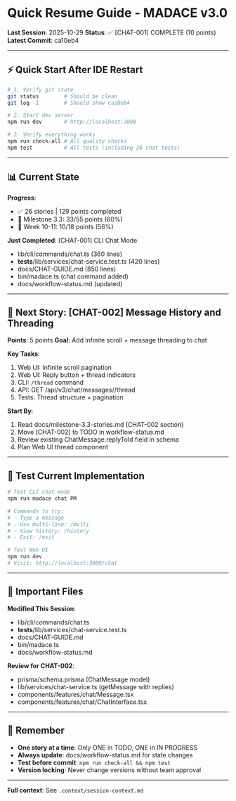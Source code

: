 # Quick Resume Guide - MADACE v3.0

**Last Session**: 2025-10-29
**Status**: ✅ [CHAT-001] COMPLETE (10 points)
**Latest Commit**: ca10eb4

---

## ⚡ Quick Start After IDE Restart

```bash
# 1. Verify git state
git status        # Should be clean
git log -1        # Should show ca10eb4

# 2. Start dev server
npm run dev       # http://localhost:3000

# 3. Verify everything works
npm run check-all # All quality checks
npm test          # All tests (including 26 chat tests)
```

---

## 📊 Current State

**Progress**:
- ✅ 26 stories | 129 points completed
- 🔄 Milestone 3.3: 33/55 points (60%)
- 🔄 Week 10-11: 10/18 points (56%)

**Just Completed**: [CHAT-001] CLI Chat Mode
- lib/cli/commands/chat.ts (360 lines)
- __tests__/lib/services/chat-service.test.ts (420 lines)
- docs/CHAT-GUIDE.md (850 lines)
- bin/madace.ts (chat command added)
- docs/workflow-status.md (updated)

---

## 🎯 Next Story: [CHAT-002] Message History and Threading

**Points**: 5 points
**Goal**: Add infinite scroll + message threading to chat

**Key Tasks**:
1. Web UI: Infinite scroll pagination
2. Web UI: Reply button + thread indicators
3. CLI: `/thread` command
4. API: GET /api/v3/chat/messages/<id>/thread
5. Tests: Thread structure + pagination

**Start By**:
1. Read docs/milestone-3.3-stories.md (CHAT-002 section)
2. Move [CHAT-002] to TODO in workflow-status.md
3. Review existing ChatMessage.replyToId field in schema
4. Plan Web UI thread component

---

## 🧪 Test Current Implementation

```bash
# Test CLI chat mode
npm run madace chat PM

# Commands to try:
# - Type a message
# - Use multi-line: /multi
# - View history: /history
# - Exit: /exit

# Test Web UI
npm run dev
# Visit: http://localhost:3000/chat
```

---

## 📁 Important Files

**Modified This Session**:
- lib/cli/commands/chat.ts
- __tests__/lib/services/chat-service.test.ts
- docs/CHAT-GUIDE.md
- bin/madace.ts
- docs/workflow-status.md

**Review for CHAT-002**:
- prisma/schema.prisma (ChatMessage model)
- lib/services/chat-service.ts (getMessage with replies)
- components/features/chat/Message.tsx
- components/features/chat/ChatInterface.tsx

---

## 🚨 Remember

- **One story at a time**: Only ONE in TODO, ONE in IN PROGRESS
- **Always update**: docs/workflow-status.md for state changes
- **Test before commit**: `npm run check-all && npm test`
- **Version locking**: Never change versions without team approval

---

**Full context**: See `.context/session-context.md`
